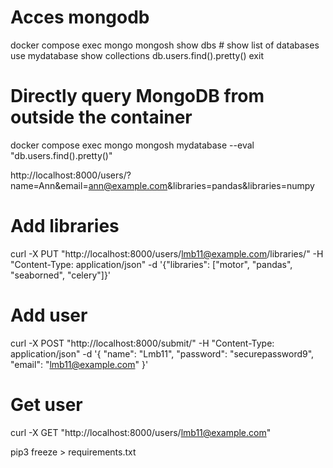 # Acces mongodb
docker compose exec mongo mongosh
show dbs # show list of databases
use mydatabase
show collections
db.users.find().pretty()
exit



# Directly query MongoDB from outside the container
docker compose exec mongo mongosh mydatabase --eval "db.users.find().pretty()"


http://localhost:8000/users/?name=Ann&email=ann@example.com&libraries=pandas&libraries=numpy



# Add libraries
curl -X PUT "http://localhost:8000/users/lmb11@example.com/libraries/" -H "Content-Type: application/json" -d '{"libraries": ["motor", "pandas", "seaborned", "celery"]}'


# Add user
curl -X POST "http://localhost:8000/submit/" -H "Content-Type: application/json" -d '{
           "name": "Lmb11",
           "password": "securepassword9",
           "email": "lmb11@example.com"
           }'

# Get user
curl -X GET "http://localhost:8000/users/lmb11@example.com" 

pip3 freeze > requirements.txt

